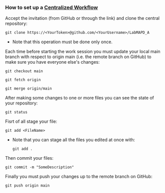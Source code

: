 ### How to set up a [Centralized Workflow](https://www.atlassian.com/git/tutorials/comparing-workflows)

Accept the invitation (from GitHub or through the link) and clone the central repository:

`git clone https://<YourToken>@github.com/<YourUsername>/LabMAPD_A`

* Note that this operation must be done only once.

Each time before starting the work session you must update your local main branch with respect to origin main (i.e. the remote branch on GitHub) to make sure you have everyone else's changes:

`git checkout main`

`git fetch origin`

`git merge origin/main`

After making some changes to one or more files you can see the state of your repository:

`git status`

Fisrt of all stage your file:

`git add <FileName>`

* Note that you can stage all the files you edited at once with:

  `git add .`

Then commit your files:

`git commit -m "SomeDescription"`

Finally you must push your changes up to the remote branch on GitHub:

`git push origin main`
